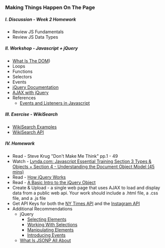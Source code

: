 ### Making Things Happen On The Page

##### I. Discussion - Week 2 Homework
* Review JS Fundamentals
* Review JS Data Types

##### II. Workshop - Javascript + jQuery
* [What Is The DOM](http://css-tricks.com/dom/))
* Loops
* Functions
* Selectors
* Events
* [jQuery Documentation](http://api.jquery.com/)
* [AJAX with jQuery](http://learn.jquery.com/ajax/)
* References
	* [Events and Listeners in Javascript](http://idratherbewriting.com/2013/02/04/events-and-listeners-javascript/)

##### III. Exercise - WikiSearch
* [WikiSearch Examples](https://github.com/craigprotzel/Mashups/tree/master/WikiSearch)
* [WikiSearch API](http://en.wikipedia.org/w/api.php?action=opensearch&format=json&search)

##### IV. Homework
* Read - Steve Krug "Don't Make Me Think" pp.1 - 49
* Watch - [Lynda.com: Javascript Essential Training Section 3 Types & Objects + Section 4 - Understanding the Document Object Model (45 mins)](http://www.nyu.edu/lynda)
* Read - [How jQuery Works](http://learn.jquery.com/about-jquery/how-jquery-works/)
* Read - [A Basic Intro to the jQuery Object](http://www.smashingmagazine.com/2014/05/29/mystery-jquery-object-syntax-basic-introduction)
* Create & Upload - a single web page that uses AJAX to load and display data from a public web api. Your work should include a .html file, a .css file, and a .js file
* Get API Keys for both the [NY Times API](http://developer.nytimes.com/) and the [Instagram API](http://instagram.com/developer/)
* Additional Recommendations
  * jQuery
    * [Selecting Elements](http://learn.jquery.com/using-jquery-core/selecting-elements/)
    * [Working With Selections](http://learn.jquery.com/using-jquery-core/working-with-selections/)
    * [Manipulating Elements](http://learn.jquery.com/using-jquery-core/manipulating-elements/) 
    * [Introducing Events](http://learn.jquery.com/events/introduction-to-events/)
  * [What Is JSONP All About](http://stackoverflow.com/questions/2067472/what-is-jsonp-all-about)